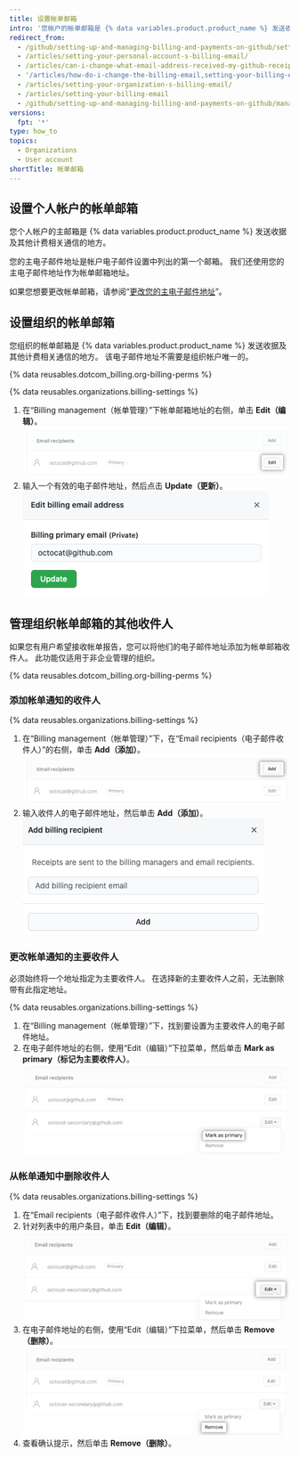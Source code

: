 ```yaml
---
title: 设置帐单邮箱
intro: '您帐户的帐单邮箱是 {% data variables.product.product_name %} 发送收据及其他计费相关通信的地方。'
redirect_from:
  - /github/setting-up-and-managing-billing-and-payments-on-github/setting-your-billing-email
  - /articles/setting-your-personal-account-s-billing-email/
  - /articles/can-i-change-what-email-address-received-my-github-receipt/
  - '/articles/how-do-i-change-the-billing-email,setting-your-billing-email/'
  - /articles/setting-your-organization-s-billing-email/
  - /articles/setting-your-billing-email
  - /github/setting-up-and-managing-billing-and-payments-on-github/managing-your-github-billing-settings/setting-your-billing-email
versions:
  fpt: '*'
type: how_to
topics:
  - Organizations
  - User account
shortTitle: 帐单邮箱
---
```


## 设置个人帐户的帐单邮箱

您个人帐户的主邮箱是 {% data variables.product.product_name %} 发送收据及其他计费相关通信的地方。

您的主电子邮件地址是帐户电子邮件设置中列出的第一个邮箱。 我们还使用您的主电子邮件地址作为帐单邮箱地址。

如果您想要更改帐单邮箱，请参阅“[更改您的主电子邮件地址](/articles/changing-your-primary-email-address)”。

## 设置组织的帐单邮箱

您组织的帐单邮箱是 {% data variables.product.product_name %} 发送收据及其他计费相关通信的地方。 该电子邮件地址不需要是组织帐户唯一的。

{% data reusables.dotcom_billing.org-billing-perms %}

{% data reusables.organizations.billing-settings %}
1. 在“Billing management（帐单管理）”下帐单邮箱地址的右侧，单击 **Edit（编辑）**。 ![当前帐单邮箱](/assets/images/help/billing/billing-change-email.png)
2. 输入一个有效的电子邮件地址，然后点击 **Update（更新）**。 ![更改帐单邮箱地址模式](/assets/images/help/billing/billing-change-email-modal.png)

## 管理组织帐单邮箱的其他收件人

如果您有用户希望接收帐单报告，您可以将他们的电子邮件地址添加为帐单邮箱收件人。 此功能仅适用于非企业管理的组织。

{% data reusables.dotcom_billing.org-billing-perms %}

### 添加帐单通知的收件人

{% data reusables.organizations.billing-settings %}
1. 在“Billing management（帐单管理）”下，在“Email recipients（电子邮件收件人）”的右侧，单击 **Add（添加）**。 ![添加收件人](/assets/images/help/billing/billing-add-email-recipient.png)
1. 输入收件人的电子邮件地址，然后单击 **Add（添加）**。 ![添加收件人模式](/assets/images/help/billing/billing-add-email-recipient-modal.png)

### 更改帐单通知的主要收件人

必须始终将一个地址指定为主要收件人。 在选择新的主要收件人之前，无法删除带有此指定地址。

{% data reusables.organizations.billing-settings %}
1. 在“Billing management（帐单管理）”下，找到要设置为主要收件人的电子邮件地址。
1. 在电子邮件地址的右侧，使用“Edit（编辑）”下拉菜单，然后单击 **Mark as primary（标记为主要收件人）**。 ![标记主要收件人](/assets/images/help/billing/billing-change-primary-email-recipient.png)

### 从帐单通知中删除收件人

{% data reusables.organizations.billing-settings %}
1. 在“Email recipients（电子邮件收件人）”下，找到要删除的电子邮件地址。
1. 针对列表中的用户条目，单击 **Edit（编辑）**。 ![编辑收件人](/assets/images/help/billing/billing-edit-email-recipient.png)
1. 在电子邮件地址的右侧，使用“Edit（编辑）”下拉菜单，然后单击 **Remove（删除）**。 ![删除收件人](/assets/images/help/billing/billing-remove-email-recipient.png)
1. 查看确认提示，然后单击 **Remove（删除）**。
